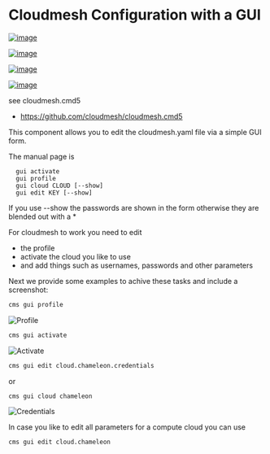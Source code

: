 # Cloudmesh Configuration with a GUI 


[![image](https://img.shields.io/travis/TankerHQ/cloudmesh-gui.svg?branch=master)](https://travis-ci.org/TankerHQ/cloudmesn-gui)

[![image](https://img.shields.io/pypi/pyversions/cloudmesh-gui.svg)](https://pypi.org/project/cloudmesh-gui)

[![image](https://img.shields.io/pypi/v/cloudmesh-gui.svg)](https://pypi.org/project/cloudmesh-gui/)

[![image](https://img.shields.io/github/license/TankerHQ/python-cloudmesh-gui.svg)](https://github.com/TankerHQ/python-cloudmesh-gui/blob/master/LICENSE)

see cloudmesh.cmd5

* https://github.com/cloudmesh/cloudmesh.cmd5


This component allows you to edit the cloudmesh.yaml file via a simple 
GUI form.

The manual page is

      gui activate
      gui profile
      gui cloud CLOUD [--show]
      gui edit KEY [--show]

If you use --show the passwords are shown in the form otherwise they are
blended out with a * 

For cloudmesh to work you need to edit

* the profile
* activate the cloud you like to use
* and add things such as usernames, passwords and other parameters

Next we provide some examples to achive these tasks and include a
screenshot:

    
```bash    
cms gui profile
```    
    
![Profile](images/profile.png)    

    
```bash
cms gui activate
```

![Activate](images/activate.png)    


```bash
cms gui edit cloud.chameleon.credentials
```

or

```bash
cms gui cloud chameleon
```

![Credentials](images/credentials.png)
    
In case you like to edit all parameters for a compute cloud you can use


```bash
cms gui edit cloud.chameleon
```